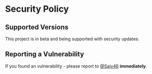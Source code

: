 # Security Policy

## Supported Versions

This project is in beta and being supported with security updates.

## Reporting a Vulnerability

If you found an vulnerability - please report to [@Saiv46](https://github.com/Saiv46) **immediately**.
